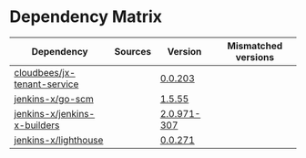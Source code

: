 # Dependency Matrix

Dependency | Sources | Version | Mismatched versions
---------- | ------- | ------- | -------------------
[cloudbees/jx-tenant-service](https://github.com/cloudbees/jx-tenant-service) |  | [0.0.203](https://github.com/cloudbees/jx-tenant-service/releases/tag/v0.0.203) | 
[jenkins-x/go-scm](https://github.com/jenkins-x/go-scm) |  | [1.5.55]() | 
[jenkins-x/jenkins-x-builders](https://github.com/jenkins-x/jenkins-x-builders) |  | [2.0.971-307]() | 
[jenkins-x/lighthouse](https://github.com/jenkins-x/lighthouse) |  | [0.0.271]() | 
